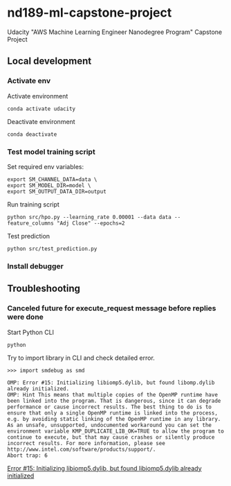# nd189-ml-capstone-project
Udacity "AWS Machine Learning Engineer Nanodegree Program" Capstone Project

## Local development
### Activate env
Activate environment
```
conda activate udacity
```
Deactivate environment
```
conda deactivate
```
### Test model training script
Set required env variables:
```
export SM_CHANNEL_DATA=data \
export SM_MODEL_DIR=model \
export SM_OUTPUT_DATA_DIR=output
```
Run training script
```
python src/hpo.py --learning_rate 0.00001 --data data --feature_columns "Adj Close" --epochs=2
```

Test prediction
```
python src/test_prediction.py
```

### Install debugger

## Troubleshooting
### Canceled future for execute_request message before replies were done
Start Python CLI
```
python
```

Try to import library in CLI and check detailed error.
```
>>> import smdebug as smd

OMP: Error #15: Initializing libiomp5.dylib, but found libomp.dylib already initialized.
OMP: Hint This means that multiple copies of the OpenMP runtime have been linked into the program. That is dangerous, since it can degrade performance or cause incorrect results. The best thing to do is to ensure that only a single OpenMP runtime is linked into the process, e.g. by avoiding static linking of the OpenMP runtime in any library. As an unsafe, unsupported, undocumented workaround you can set the environment variable KMP_DUPLICATE_LIB_OK=TRUE to allow the program to continue to execute, but that may cause crashes or silently produce incorrect results. For more information, please see http://www.intel.com/software/products/support/.
Abort trap: 6
```
[Error #15: Initializing libiomp5.dylib, but found libiomp5.dylib already initialized](https://stackoverflow.com/questions/53014306/error-15-initializing-libiomp5-dylib-but-found-libiomp5-dylib-already-initial)